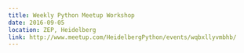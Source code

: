 ```yaml
---
title: Weekly Python Meetup Workshop
date: 2016-09-05
location: ZEP, Heidelberg
link: http://www.meetup.com/HeidelbergPython/events/wqbxllyvmbhb/
---
```

